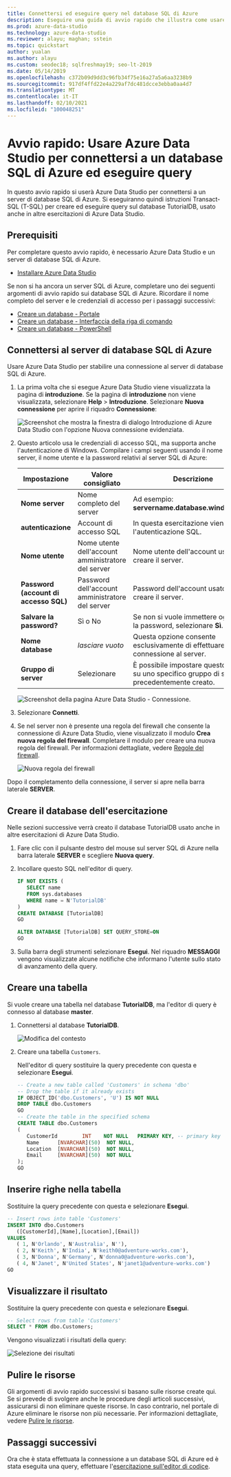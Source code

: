 ```yaml
---
title: Connettersi ed eseguire query nel database SQL di Azure
description: Eseguire una guida di avvio rapido che illustra come usare Azure Data Studio per connettersi a un server di database SQL di Azure e quindi creare ed eseguire query in un database.
ms.prod: azure-data-studio
ms.technology: azure-data-studio
ms.reviewer: alayu; maghan; sstein
ms.topic: quickstart
author: yualan
ms.author: alayu
ms.custom: seodec18; sqlfreshmay19; seo-lt-2019
ms.date: 05/14/2019
ms.openlocfilehash: c372b09d9dd3c96fb34f75e16a27a5a6aa3238b9
ms.sourcegitcommit: 917df4ffd22e4a229af7dc481dcce3ebba0aa4d7
ms.translationtype: MT
ms.contentlocale: it-IT
ms.lasthandoff: 02/10/2021
ms.locfileid: "100048251"
---
```

# <a name="quickstart-use-azure-data-studio-to-connect-and-query-azure-sql-database"></a>Avvio rapido: Usare Azure Data Studio per connettersi a un database SQL di Azure ed eseguire query

In questo avvio rapido si userà Azure Data Studio per connettersi a un server di database SQL di Azure. Si eseguiranno quindi istruzioni Transact-SQL (T-SQL) per creare ed eseguire query sul database TutorialDB, usato anche in altre esercitazioni di Azure Data Studio.

## <a name="prerequisites"></a>Prerequisiti

Per completare questo avvio rapido, è necessario Azure Data Studio e un server di database SQL di Azure.

- [Installare Azure Data Studio](./download-azure-data-studio.md)

Se non si ha ancora un server SQL di Azure, completare uno dei seguenti argomenti di avvio rapido sui database SQL di Azure. Ricordare il nome completo del server e le credenziali di accesso per i passaggi successivi:

- [Creare un database - Portale](/azure/sql-database/sql-database-get-started-portal)
- [Creare un database - Interfaccia della riga di comando](/azure/sql-database/sql-database-get-started-cli)
- [Creare un database - PowerShell](/azure/sql-database/sql-database-get-started-powershell)


## <a name="connect-to-your-azure-sql-database-server"></a>Connettersi al server di database SQL di Azure

Usare Azure Data Studio per stabilire una connessione al server di database SQL di Azure.

1. La prima volta che si esegue Azure Data Studio viene visualizzata la pagina di **introduzione**. Se la pagina di **introduzione** non viene visualizzata, selezionare **Help** > **Introduzione**. Selezionare **Nuova connessione** per aprire il riquadro **Connessione**:
   
   ![Screenshot che mostra la finestra di dialogo Introduzione di Azure Data Studio con l'opzione Nuova connessione evidenziata.](media/quickstart-sql-database/new-connection-icon.png)

2. Questo articolo usa le credenziali di accesso SQL, ma supporta anche l'autenticazione di Windows. Compilare i campi seguenti usando il nome server, il nome utente e la password relativi al server SQL di Azure:

   | Impostazione       | Valore consigliato | Descrizione |
   | ------------ | ------------------ | ------------------------------------------------- | 
   | **Nome server** | Nome completo del server | Ad esempio: **servername.database.windows.net**. |
   | **autenticazione** | Account di accesso SQL| In questa esercitazione viene usata l'autenticazione SQL. |
   | **Nome utente** | Nome utente dell'account amministratore del server | Nome utente dell'account usato per creare il server. |
   | **Password (account di accesso SQL)** | Password dell'account amministratore del server | Password dell'account usato per creare il server. |
   | **Salvare la password?** | Sì o No | Se non si vuole immettere ogni volta la password, selezionare **Sì**. |
   | **Nome database** | *lasciare vuoto* | Questa opzione consente esclusivamente di effettuare la connessione al server. |
   | **Gruppo di server** | Selezionare <Default> | È possibile impostare questo campo su uno specifico gruppo di server precedentemente creato. | 

   ![Screenshot della pagina Azure Data Studio - Connessione.](media/quickstart-sql-database/new-connection-screen.png)  

3. Selezionare **Connetti**.

4. Se nel server non è presente una regola del firewall che consente la connessione di Azure Data Studio, viene visualizzato il modulo **Crea nuova regola del firewall**. Completare il modulo per creare una nuova regola del firewall. Per informazioni dettagliate, vedere [Regole del firewall](/azure/sql-database/sql-database-firewall-configure).

   ![Nuova regola del firewall](media/quickstart-sql-database/firewall.png)  

Dopo il completamento della connessione, il server si apre nella barra laterale **SERVER**.

## <a name="create-the-tutorial-database"></a>Creare il database dell'esercitazione

Nelle sezioni successive verrà creato il database TutorialDB usato anche in altre esercitazioni di Azure Data Studio.

1. Fare clic con il pulsante destro del mouse sul server SQL di Azure nella barra laterale **SERVER** e scegliere **Nuova query**.

1. Incollare questo SQL nell'editor di query.

   ```sql
   IF NOT EXISTS (
      SELECT name
      FROM sys.databases
      WHERE name = N'TutorialDB'
   )
   CREATE DATABASE [TutorialDB]
   GO

   ALTER DATABASE [TutorialDB] SET QUERY_STORE=ON
   GO
   ```

1. Sulla barra degli strumenti selezionare **Esegui**. Nel riquadro **MESSAGGI** vengono visualizzate alcune notifiche che informano l'utente sullo stato di avanzamento della query.

## <a name="create-a-table"></a>Creare una tabella

Si vuole creare una tabella nel database **TutorialDB**, ma l'editor di query è connesso al database **master**. 

1. Connettersi al database **TutorialDB**.

   ![Modifica del contesto](media/quickstart-sql-database/change-context2.png)



1. Creare una tabella `Customers`. 

   Nell'editor di query sostituire la query precedente con questa e selezionare **Esegui**.

   ```sql
   -- Create a new table called 'Customers' in schema 'dbo'
   -- Drop the table if it already exists
   IF OBJECT_ID('dbo.Customers', 'U') IS NOT NULL
   DROP TABLE dbo.Customers
   GO
   -- Create the table in the specified schema
   CREATE TABLE dbo.Customers
   (
      CustomerId        INT    NOT NULL   PRIMARY KEY, -- primary key column
      Name      [NVARCHAR](50)  NOT NULL,
      Location  [NVARCHAR](50)  NOT NULL,
      Email     [NVARCHAR](50)  NOT NULL
   );
   GO
   ```


## <a name="insert-rows-into-the-table"></a>Inserire righe nella tabella

Sostituire la query precedente con questa e selezionare **Esegui**.

   ```sql
   -- Insert rows into table 'Customers'
   INSERT INTO dbo.Customers
      ([CustomerId],[Name],[Location],[Email])
   VALUES
      ( 1, N'Orlando', N'Australia', N''),
      ( 2, N'Keith', N'India', N'keith0@adventure-works.com'),
      ( 3, N'Donna', N'Germany', N'donna0@adventure-works.com'),
      ( 4, N'Janet', N'United States', N'janet1@adventure-works.com')
   GO
   ```

## <a name="view-the-result"></a>Visualizzare il risultato

Sostituire la query precedente con questa e selezionare **Esegui**.

   ```sql
   -- Select rows from table 'Customers'
   SELECT * FROM dbo.Customers;
   ```

Vengono visualizzati i risultati della query:

   ![Selezione dei risultati](media/quickstart-sql-database/select-results2.png)


## <a name="clean-up-resources"></a>Pulire le risorse

Gli argomenti di avvio rapido successivi si basano sulle risorse create qui. Se si prevede di svolgere anche le procedure degli articoli successivi, assicurarsi di non eliminare queste risorse. In caso contrario, nel portale di Azure eliminare le risorse non più necessarie. Per informazioni dettagliate, vedere [Pulire le risorse](/azure/sql-database/sql-database-get-started-portal#clean-up-resources).

## <a name="next-steps"></a>Passaggi successivi

Ora che è stata effettuata la connessione a un database SQL di Azure ed è stata eseguita una query, effettuare l'[esercitazione sull'editor di codice](tutorial-sql-editor.md).